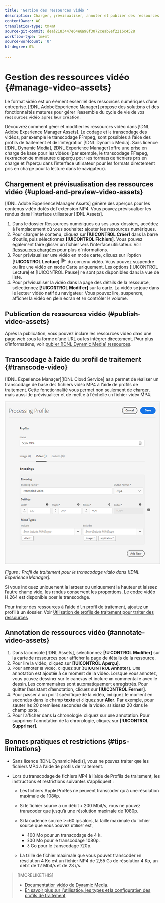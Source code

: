 ```yaml
---
title: 'Gestion des ressources vidéo '
description: Charger, prévisualiser, annoter et publier des ressources vidéo dans [!DNL Adobe Experience Manager].
contentOwner: AG
translation-type: tm+mt
source-git-commit: deab2183447e64e8a98f3072ceab2ef2216c4528
workflow-type: tm+mt
source-wordcount: '0'
ht-degree: 0%

---
```



# Gestion des ressources vidéo   {#manage-video-assets}

Le format vidéo est un élément essentiel des ressources numériques d’une entreprise. [!DNL Adobe Experience Manager] propose des solutions et des fonctionnalités matures pour gérer l’ensemble du cycle de vie de vos ressources vidéo après leur création.

Découvrez comment gérer et modifier les ressources vidéo dans [!DNL Adobe Experience Manager Assets]. Le codage et le transcodage des vidéos, par exemple le transcodage FFmpeg, sont possibles à l’aide des profils de traitement et de l’intégration [!DNL Dynamic Media]. Sans licence [!DNL Dynamic Media], [!DNL Experience Manager] offre une prise en charge de base pour les vidéos (par exemple, le transcodage FFmpeg, l’extraction de miniatures d’aperçu pour les formats de fichiers pris en charge et l’aperçu dans l’interface utilisateur pour les formats directement pris en charge pour la lecture dans le navigateur).

## Chargement et prévisualisation des ressources vidéo {#upload-and-preview-video-assets}

[!DNL Adobe Experience Manager Assets] génère des aperçus pour les contenus vidéo dotés de l’extension MP4. Vous pouvez prévisualiser les rendus dans l’interface utilisateur [!DNL Assets].

1. Dans le dossier Ressources numériques ou ses sous-dossiers, accédez à l’emplacement où vous souhaitez ajouter les ressources numériques.
1. Pour charger le contenu, cliquez sur **[!UICONTROL Créer]** dans la barre d’outils, puis sélectionnez **[!UICONTROL Fichiers]**. Vous pouvez également faire glisser un fichier vers l’interface utilisateur. Voir [Ressources chargées](manage-digital-assets.md#uploading-assets) pour plus d’informations.
1. Pour prévisualiser une vidéo en mode carte, cliquez sur l’option **[!UICONTROL Lecture]** ![option de lecture](assets/do-not-localize/play.png) du contenu vidéo. Vous pouvez suspendre ou lire une vidéo en mode Carte uniquement. Les options [!UICONTROL Lecture] et [!UICONTROL Pause] ne sont pas disponibles dans la vue de liste.
1. Pour prévisualiser la vidéo dans la page des détails de la ressource, sélectionnez **[!UICONTROL Modifier]** sur la carte. La vidéo se joue dans le lecteur vidéo natif du navigateur. Vous pouvez lire, suspendre, afficher la vidéo en plein écran et en contrôler le volume.

## Publication de ressources vidéo {#publish-video-assets}

Après la publication, vous pouvez inclure les ressources vidéo dans une page web sous la forme d’une URL ou les intégrer directement. Pour plus d’informations, voir [publier [!DNL Dynamic Media] ressources](/help/assets/dynamic-media/publishing-dynamicmedia-assets.md).

## Transcodage à l’aide du profil de traitement {#transcode-video}

[!DNL Experience Manager][!DNL Cloud Service] as a permet de réaliser un transcodage de base des fichiers vidéo MP4 à l’aide de profils de traitement. Cette fonctionnalité vous permet non seulement de charger, mais aussi de prévisualiser et de mettre à l’échelle un fichier vidéo MP4.

![Création d’un Profil de traitement pour le transcodage vidéo dans  [!DNL Experience Manager]](assets/video-processing-profile-for-mp4.png)

*Figure : Profil de traitement pour le transcodage vidéo dans [!DNL Experience Manager].*

Si vous indiquez uniquement la largeur ou uniquement la hauteur et laissez l’autre champ vide, les rendus conservent les proportions. Le codec vidéo H.264 est disponible pour le transcodage.

Pour traiter des ressources à l’aide d’un profil de traitement, ajoutez un profil à un dossier. Voir [Utilisation de profils de traitement pour traiter des ressources](/help/assets/asset-microservices-configure-and-use.md#use-profiles).

## Annotation de ressources vidéo {#annotate-video-assets}

1. Dans la console [!DNL Assets], sélectionnez **[!UICONTROL Modifier]** sur la carte de ressources pour afficher la page de détails de la ressource.
1. Pour lire la vidéo, cliquez sur **[!UICONTROL Aperçu]**.
1. Pour annoter la vidéo, cliquez sur **[!UICONTROL Annoter]**. Une annotation est ajoutée à ce moment de la vidéo. Lorsque vous annotez, vous pouvez dessiner sur le canevas et inclure un commentaire avec le dessin. Les commentaires sont automatiquement enregistrés. Pour quitter l’assistant d’annotation, cliquez sur **[!UICONTROL Fermer]**.
1. Pour passer à un point spécifique de la vidéo, indiquez le moment en secondes dans le champ **texte** et cliquez sur **Aller**. Par exemple, pour sauter les 20 premières secondes de la vidéo, saisissez 20 dans le champ texte.
1. Pour l’afficher dans la chronologie, cliquez sur une annotation. Pour supprimer l’annotation de la chronologie, cliquez sur **[!UICONTROL Supprimer]**.

## Bonnes pratiques et restrictions {#tips-limitations}

* Sans licence [!DNL Dynamic Media], vous ne pouvez traiter que les fichiers MP4 à l’aide de profils de traitement.
* Lors du transcodage de fichiers MP4 à l’aide de Profils de traitement, les instructions et restrictions suivantes s’appliquent :

   * Les fichiers Apple ProRes ne peuvent transcoder qu’à une résolution maximale de 1080p.
   * Si le fichier source a un débit > 200 Mbit/s, vous ne pouvez transcoder que jusqu’à une résolution maximale de 1080p.
   * Si la cadence source >=60 ips alors, la taille maximale du fichier source que vous pouvez utiliser est,

      * 400 Mo pour un transcodage de 4 k.
      * 800 Mo pour le transcodage 1080p.
      * 8 Go pour le transcodage 720p.
   * La taille de fichier maximale que vous pouvez transcoder en résolution 4 Ko est un fichier MP4 de 2,55 Go de résolution 4 Ko, un débit de 12 Mbit/s et de 23 i/s.


>[!MORELIKETHIS]
>
>* [Documentation vidéo de Dynamic Media](/help/assets/dynamic-media/video.md).
>* [En savoir plus sur l’utilisation, les types et la configuration des profils de traitement](/help/assets/asset-microservices-configure-and-use.md).

